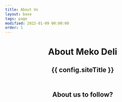 ```yaml
---
title: About Us
layout: base
tags: page
modified: 2022-01-09 00:00:00
order: 1
---
```

 <header>
     <header class="bg-green-800 mb-20">
      <h1 class="pt-16 md:pt-24 px-4 text-center">
        <span class="text-4xl md:text-8xl font-bold leading-none text-transparent bg-clip-text bg-gradient-to-r from-green-100 to-green-300 px-4">
         About Meko Deli
        </span>
      </h1>
      <h2 class="pt-6 pb-16 md:py-16 text-xl md:text-3xl font-bold text-center text-green-200 px-4 uppercase">
        {{ config.siteTitle }}    
      </h2>
    </header>

<div class="min-h-screen max-w-6xl mx-auto px-4 prose">
<h2>About us to follow?</h2>
</div>
